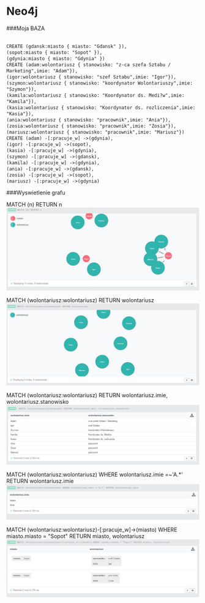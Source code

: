 
Neo4j
=====
###Moja BAZA


```

CREATE (gdansk:miasto { miasto: "Gdansk" }),
(sopot:miasto { miasto: "Sopot" }),
(gdynia:miasto { miasto: "Gdynia" })
CREATE (adam:wolontariusz { stanowisko: "z-ca szefa Sztabu / Marketing",imie: "Adam"}),
(igor:wolontariusz { stanowisko: "szef Sztabu",imie: "Igor"}),
(szymon:wolontariusz { stanowisko: "koordynator Wolontariuszy",imie: "Szymon"}),
(kamila:wolontariusz { stanowisko: "Koordynator ds. Medi?w",imie: "Kamila"}),
(kasia:wolontariusz { stanowisko: "Koordynator ds. rozliczenia",imie: "Kasia"}),
(ania:wolontariusz { stanowisko: "pracownik",imie: "Ania"}),
(zosia:wolontariusz { stanowisko: "pracownik",imie: "Zosia"}),
(mariusz:wolontariusz { stanowisko: "pracownik",imie: "Mariusz"})
CREATE (adam) -[:pracuje_w] ->(gdynia),
(igor) -[:pracuje_w] ->(sopot),
(kasia) -[:pracuje_w] ->(gdynia),
(szymon) -[:pracuje_w] ->(gdansk),
(kamila) -[:pracuje_w] ->(gdynia),
(ania) -[:pracuje_w] ->(gdansk),
(zosia) -[:pracuje_w] ->(sopot),
(mariusz) -[:pracuje_w] ->(gdynia)

```
###Wyswietlenie grafu

MATCH (n) RETURN n
![1](img/scr3.jpg)


MATCH (wolontariusz:wolontariusz)
RETURN wolontariusz
![2](img/scr2.jpg)


MATCH (wolontariusz:wolontariusz)
RETURN wolontariusz.imie, wolontariusz.stanowisko
![3](img/scr1.jpg)


MATCH (wolontariusz:wolontariusz)
WHERE wolontariusz.imie =~'A.*'
RETURN wolontariusz.imie
![4](img/scr4.jpg)


MATCH (wolontariusz:wolontariusz)-[:pracuje_w]->(miasto)
WHERE miasto.miasto = "Sopot"
RETURN miasto, wolontariusz
![5](img/scr5.jpg)
```



